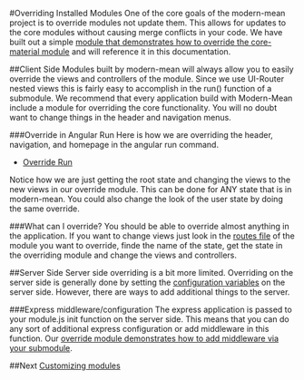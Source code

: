 #Overriding Installed Modules
One of the core goals of the modern-mean project is to override modules not update them.  This allows for updates to the core modules without causing merge conflicts in your code.  We have built out a simple <a href="https://github.com/modern-mean/core-override-material">module that demonstrates how to override the core-material module</a> and will reference it in this documentation.

##Client Side
Modules built by modern-mean will always allow you to easily override the views and controllers of the module.  Since we use UI-Router nested views this is fairly easy to accomplish in the run() function of a submodule.  We recommend that every application build with Modern-Mean include a module for overriding the core functionality.  You will no doubt want to change things in the header and navigation menus.

###Override in Angular Run
Here is how we are overriding the header, navigation, and homepage in the angular run command.  

* <a href="https://github.com/modern-mean/core-override-material/blob/master/client/run/override.client.run.override.js">Override Run</a>

Notice how we are just getting the root state and changing the views to the new views in our override module.  This can be done for ANY state that is in modern-mean.  You could also change the look of the user state by doing the same override.

###What can I override?
You should be able to override almost anything in the application.  If you want to change views just look in the <a href="https://github.com/modern-mean/core-material/blob/master/client/config/core.client.config.routes.js">routes file</a> of the module you want to override, finde the name of the state, get the state in the overriding module and change the views and controllers.

##Server Side
Server side overriding is a bit more limited.  Overriding on the server side is generally done by setting the <a href="configure_modules.md">configuration variables</a> on the server side.  However, there are ways to add additional things to the server.

###Express middleware/configuration
The express application is passed to your module.js init function on the server side.  This means that you can do any sort of additional express configuration or add middleware in this function.  Our <a href="https://github.com/modern-mean/core-override-material/blob/master/server/override.module.js">override module demonstrates how to add middleware via your submodule</a>.


##Next
<a href="customize.md">Customizing modules</a>

